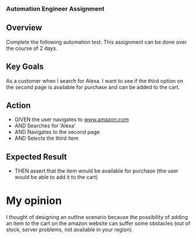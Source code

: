 ### Automation Engineer Assignment

## Overview
Complete the following automation test. This assignment can be done over the course of 2 days.

## Key Goals
As a customer when  I search for Alexa. I want to see if the third option on the second page is available for purchase and can be added to the cart.

## Action

- GIVEN the user navigates to www.amazon.com
- AND Searches for 'Alexa'
- AND Navigates to the second page
- AND Selects the third item

## Expected Result

- THEN assert that the item would be available for purchase (the user would be able to add it to the cart)

# My opinion

I thought of designing an outline scenario because the possibility of adding an item to the cart on the amazon website can suffer some obstacles (out of stock, server problems, not available in your region).
